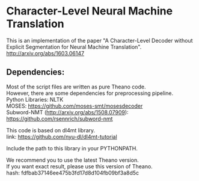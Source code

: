 # Character-Level Neural Machine TranslationThis is an implementation of the paper "A Character-Level Decoder without Explicit Segmentation for Neural Machine Translation".http://arxiv.org/abs/1603.06147Dependencies:-------------Most of the script files are written as pure Theano code.<br>However, there are some dependencies for preprocessing pipeline.<br>Python Libraries: NLTK<br>MOSES: https://github.com/moses-smt/mosesdecoder<br>Subword-NMT (http://arxiv.org/abs/1508.07909): https://github.com/rsennrich/subword-nmt<br>This code is based on dl4mt library.<br>link: https://github.com/nyu-dl/dl4mt-tutorialInclude the path to this library in your PYTHONPATH.We recommend you to use the latest Theano version.<br>If you want exact result, please use this version of Theano.<br>hash: fdfbab37146ee475b3fd17d8d104fb09bf3a8d5c